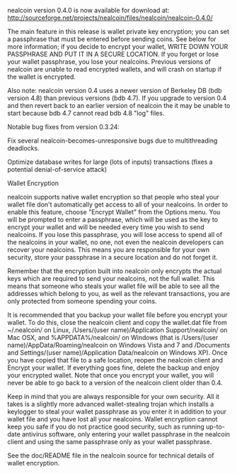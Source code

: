 nealcoin version 0.4.0 is now available for download at:
http://sourceforge.net/projects/nealcoin/files/nealcoin/nealcoin-0.4.0/

The main feature in this release is wallet private key encryption;
you can set a passphrase that must be entered before sending coins.
See below for more information; if you decide to encrypt your wallet,
WRITE DOWN YOUR PASSPHRASE AND PUT IT IN A SECURE LOCATION. If you
forget or lose your wallet passphrase, you lose your nealcoins.
Previous versions of nealcoin are unable to read encrypted wallets,
and will crash on startup if the wallet is encrypted.

Also note: nealcoin version 0.4 uses a newer version of Berkeley DB
(bdb version 4.8) than previous versions (bdb 4.7). If you upgrade
to version 0.4 and then revert back to an earlier version of nealcoin
the it may be unable to start because bdb 4.7 cannot read bdb 4.8
"log" files.


Notable bug fixes from version 0.3.24:

Fix several nealcoin-becomes-unresponsive bugs due to multithreading
deadlocks.

Optimize database writes for large (lots of inputs) transactions
(fixes a potential denial-of-service attack)


Wallet Encryption

nealcoin supports native wallet encryption so that people who steal your
wallet file don't automatically get access to all of your nealcoins.
In order to enable this feature, choose "Encrypt Wallet" from the
Options menu.  You will be prompted to enter a passphrase, which
will be used as the key to encrypt your wallet and will be needed
every time you wish to send nealcoins.  If you lose this passphrase,
you will lose access to spend all of the nealcoins in your wallet,
no one, not even the nealcoin developers can recover your nealcoins.
This means you are responsible for your own security, store your
passphrase in a secure location and do not forget it.

Remember that the encryption built into nealcoin only encrypts the
actual keys which are required to send your nealcoins, not the full
wallet.  This means that someone who steals your wallet file will
be able to see all the addresses which belong to you, as well as the
relevant transactions, you are only protected from someone spending
your coins.

It is recommended that you backup your wallet file before you
encrypt your wallet.  To do this, close the nealcoin client and
copy the wallet.dat file from ~/.nealcoin/ on Linux, /Users/(user
name)/Application Support/nealcoin/ on Mac OSX, and %APPDATA%/nealcoin/
on Windows (that is /Users/(user name)/AppData/Roaming/nealcoin on
Windows Vista and 7 and /Documents and Settings/(user name)/Application
Data/nealcoin on Windows XP).  Once you have copied that file to a
safe location, reopen the nealcoin client and Encrypt your wallet.
If everything goes fine, delete the backup and enjoy your encrypted
wallet.  Note that once you encrypt your wallet, you will never be
able to go back to a version of the nealcoin client older than 0.4.

Keep in mind that you are always responsible for your own security.
All it takes is a slightly more advanced wallet-stealing trojan which
installs a keylogger to steal your wallet passphrase as you enter it
in addition to your wallet file and you have lost all your nealcoins.
Wallet encryption cannot keep you safe if you do not practice
good security, such as running up-to-date antivirus software, only
entering your wallet passphrase in the nealcoin client and using the
same passphrase only as your wallet passphrase.

See the doc/README file in the nealcoin source for technical details
of wallet encryption.
